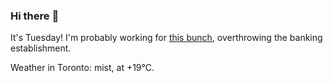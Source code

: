 ### Hi there :wave:

It's Tuesday! I'm probably working for [this bunch](https://github.com/kohofinancial), overthrowing the banking establishment.

Weather in Toronto: mist, at +19°C.
